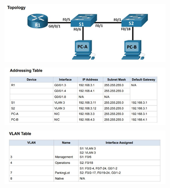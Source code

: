 ![alt text](https://github.com/Eliminir/OTUS-LABS-PROF/blob/main/LAB1/1.JPG)

![alt text](https://github.com/Eliminir/OTUS-LABS-PROF/blob/main/LAB1/2.JPG)

![alt text](https://github.com/Eliminir/OTUS-LABS-PROF/blob/main/LAB1/3.JPG)
